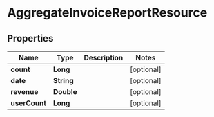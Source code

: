 
# AggregateInvoiceReportResource

## Properties
Name | Type | Description | Notes
------------ | ------------- | ------------- | -------------
**count** | **Long** |  |  [optional]
**date** | **String** |  |  [optional]
**revenue** | **Double** |  |  [optional]
**userCount** | **Long** |  |  [optional]



